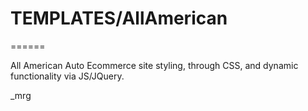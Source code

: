 # TEMPLATES/AllAmerican
======

All American Auto Ecommerce site styling, through CSS, and dynamic functionality via JS/JQuery.

_mrg

